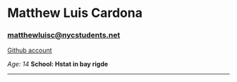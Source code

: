 # Matthew Luis Cardona

### matthewluisc@nycstudents.net

[Github account](https://github.com/matthewc0913)

_Age: 14_
**School: Hstat in bay rigde**

---


